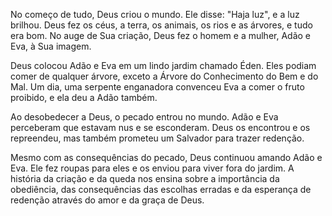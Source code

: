 No começo de tudo, Deus criou o mundo. Ele disse: "Haja luz", e a luz brilhou. Deus fez os céus, a terra, os animais, os rios e as árvores, e tudo era bom. No auge de Sua criação, Deus fez o homem e a mulher, Adão e Eva, à Sua imagem.

Deus colocou Adão e Eva em um lindo jardim chamado Éden. Eles podiam comer de qualquer árvore, exceto a Árvore do Conhecimento do Bem e do Mal. Um dia, uma serpente enganadora convenceu Eva a comer o fruto proibido, e ela deu a Adão também.

Ao desobedecer a Deus, o pecado entrou no mundo. Adão e Eva perceberam que estavam nus e se esconderam. Deus os encontrou e os repreendeu, mas também prometeu um Salvador para trazer redenção.

Mesmo com as consequências do pecado, Deus continuou amando Adão e Eva. Ele fez roupas para eles e os enviou para viver fora do jardim. A história da criação e da queda nos ensina sobre a importância da obediência, das consequências das escolhas erradas e da esperança de redenção através do amor e da graça de Deus.